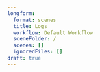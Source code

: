 ```yaml
---
longform:
  format: scenes
  title: Logs
  workflow: Default Workflow
  sceneFolder: /
  scenes: []
  ignoredFiles: []
draft: true
---
```


